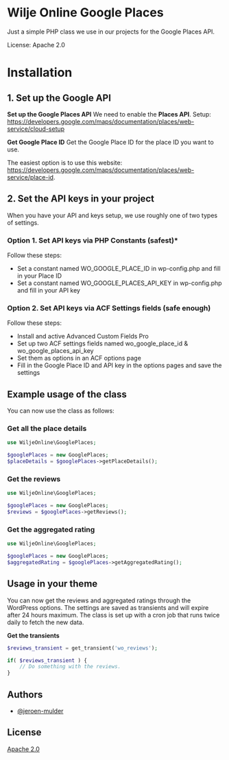 # Wilje Online Google Places 
Just a simple PHP class we use in our projects for the Google Places API. 

License: Apache 2.0

# Installation 
## 1. Set up the Google API 
**Set up the Google Places API** 
We need to enable the **Places API**. 
Setup: https://developers.google.com/maps/documentation/places/web-service/cloud-setup

**Get Google Place ID** 
Get the Google Place ID for the place ID you want to use. 

The easiest option is to use this website: 
https://developers.google.com/maps/documentation/places/web-service/place-id.

## 2. Set the API keys in your project 
When you have your API and keys setup, we use roughly one of two types of settings.

### Option 1. Set API keys via PHP Constants (safest)*

Follow these steps: 
- Set a constant named WO_GOOGLE_PLACE_ID in wp-config.php and fill in your Place ID
- Set a constant named WO_GOOGLE_PLACES_API_KEY in wp-config.php and fill in your API key

### Option 2. Set API keys via ACF Settings fields (safe enough)

Follow these steps: 
- Install and active Advanced Custom Fields Pro 
- Set up two ACF settings fields named wo_google_place_id & wo_google_places_api_key
- Set them as options in an ACF options page
- Fill in the Google Place ID and API key in the options pages and save the settings 

## Example usage of the class
You can now use the class as follows: 

### Get all the place details
```php
use WiljeOnline\GooglePlaces;

$googlePlaces = new GooglePlaces;
$placeDetails = $googlePlaces->getPlaceDetails(); 
```

### Get the reviews
```php
use WiljeOnline\GooglePlaces;

$googlePlaces = new GooglePlaces;
$reviews = $googlePlaces->getReviews();
```

### Get the aggregated rating 
```php
use WiljeOnline\GooglePlaces;

$googlePlaces = new GooglePlaces;
$aggregatedRating = $googlePlaces->getAggregatedRating();
```
## Usage in your theme 
You can now get the reviews and aggregated ratings through the WordPress options. 
The settings are saved as transients and will expire after 24 hours maximum. The class is set up with a cron job that runs twice daily to fetch the new data.

**Get the transients** 
```php 
$reviews_transient = get_transient('wo_reviews');

if( $reviews_transient ) { 
    // Do something with the reviews.
}
```

## Authors
- [@jeroen-mulder](https://www.github.com/jeroen-mulder)

## License
[Apache 2.0](https://choosealicense.com/licenses/apache-2.0)
